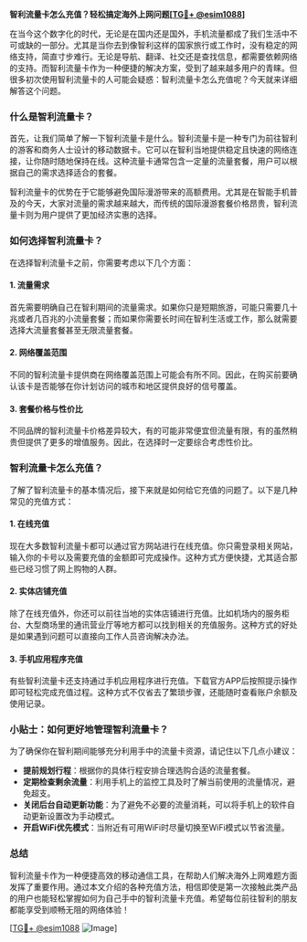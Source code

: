 **智利流量卡怎么充值？轻松搞定海外上网问题[[TG💪+ @esim1088](https://t.me/s/esim1088)]**

在当今这个数字化的时代，无论是在国内还是国外，手机流量都成了我们生活中不可或缺的一部分。尤其是当你去到像智利这样的国家旅行或工作时，没有稳定的网络支持，简直寸步难行。无论是导航、翻译、社交还是查找信息，都需要依赖网络的支持。而智利流量卡作为一种便捷的解决方案，受到了越来越多用户的青睐。但很多初次使用智利流量卡的人可能会疑惑：智利流量卡怎么充值呢？今天就来详细解答这个问题。

### 什么是智利流量卡？

首先，让我们简单了解一下智利流量卡是什么。智利流量卡是一种专门为前往智利的游客和商务人士设计的移动数据卡。它可以在智利当地提供稳定且快速的网络连接，让你随时随地保持在线。这种流量卡通常包含一定量的流量套餐，用户可以根据自己的需求选择适合的套餐。

智利流量卡的优势在于它能够避免国际漫游带来的高额费用。尤其是在智能手机普及的今天，大家对流量的需求越来越大，而传统的国际漫游套餐价格昂贵，智利流量卡则为用户提供了更加经济实惠的选择。

### 如何选择智利流量卡？

在选择智利流量卡之前，你需要考虑以下几个方面：

#### 1. 流量需求

首先需要明确自己在智利期间的流量需求。如果你只是短期旅游，可能只需要几十兆或者几百兆的小流量套餐；而如果你需要长时间在智利生活或工作，那么就需要选择大流量套餐甚至无限流量套餐。

#### 2. 网络覆盖范围

不同的智利流量卡提供商在网络覆盖范围上可能会有所不同。因此，在购买前要确认该卡是否能够在你计划访问的城市和地区提供良好的信号覆盖。

#### 3. 套餐价格与性价比

不同品牌的智利流量卡价格差异较大，有的可能非常便宜但流量有限，有的虽然稍贵但提供了更多的增值服务。因此，在选择时一定要综合考虑性价比。

### 智利流量卡怎么充值？

了解了智利流量卡的基本情况后，接下来就是如何给它充值的问题了。以下是几种常见的充值方式：

#### 1. 在线充值

现在大多数智利流量卡都可以通过官方网站进行在线充值。你只需登录相关网站，输入你的卡号以及需要充值的金额即可完成操作。这种方式方便快捷，尤其适合那些已经习惯了网上购物的人群。

#### 2. 实体店铺充值

除了在线充值外，你还可以前往当地的实体店铺进行充值。比如机场内的服务柜台、大型商场里的通讯营业厅等地方都可以找到相关的充值服务。这种方式的好处是如果遇到问题可以直接向工作人员咨询解决办法。

#### 3. 手机应用程序充值

有些智利流量卡还支持通过手机应用程序进行充值。下载官方APP后按照提示操作即可轻松完成充值过程。这种方式不仅省去了繁琐步骤，还能随时查看账户余额及使用记录。

### 小贴士：如何更好地管理智利流量卡？

为了确保你在智利期间能够充分利用手中的流量卡资源，请记住以下几点小建议：

- **提前规划行程**：根据你的具体行程安排合理选购合适的流量套餐。
- **定期检查剩余流量**：利用手机上的监控工具及时了解当前使用的流量情况，避免超支。
- **关闭后台自动更新功能**：为了避免不必要的流量消耗，可以将手机上的软件自动更新设置改为手动模式。
- **开启WiFi优先模式**：当附近有可用WiFi时尽量切换至WiFi模式以节省流量。

### 总结

智利流量卡作为一种便捷高效的移动通信工具，在帮助人们解决海外上网难题方面发挥了重要作用。通过本文介绍的各种充值方法，相信即使是第一次接触此类产品的用户也能轻松掌握如何为自己手中的智利流量卡充值。希望每位前往智利的朋友都能享受到顺畅无阻的网络体验！

[[TG💪+ @esim1088](https://t.me/s/esim1088) ![Image](https://i.postimg.cc/4NQfJmqS/Snipaste-2025-05-13-00-14-12.png)]